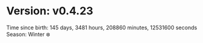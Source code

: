 # Version: v0.4.23
Time since birth: 145 days, 3481 hours, 208860 minutes, 12531600 seconds
Season: Winter ❄️
